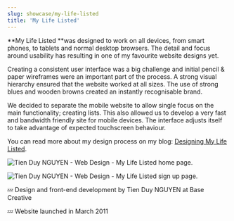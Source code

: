 ```yaml
---
slug: showcase/my-life-listed
title: 'My Life Listed'
---
```

**My Life Listed **was designed to work on all devices, from smart phones, to tablets and normal desktop browsers. The detail and focus around usability has resulting in one of my favourite website designs yet.

Creating a consistent user interface was a big challenge and initial pencil & paper wireframes were an important part of the process. A strong visual hierarchy ensured that the website worked at all sizes. The use of strong blues and wooden browns created an instantly recognisable brand.

We decided to separate the mobile website to allow single focus on the main functionality; creating lists. This also allowed us to develop a very fast and bandwidth friendly site for mobile devices. The interface adjusts itself to take advantage of expected touchscreen behaviour.

You can read more about my design process on my blog: [Designing My Life Listed](/2011/03/14/designing-mylifelisted/).

![Tien Duy NGUYEN - Web Design - My Life Listed home page.](/images/portfolio/web-design-mylifelisted-1.png)

![Tien Duy NGUYEN - Web Design - My Life Listed sign up page.](/images/portfolio/web-design-mylifelisted-2.png)

💤 Design and front-end development by Tien Duy NGUYEN at Base Creative

💤 Website launched in March 2011
